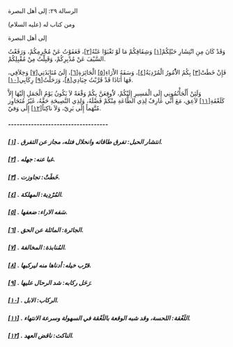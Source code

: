   الرسالة  ٢٩: إلى أهل البصرة	

ومن كتاب له (عليه السلام)

إلى أهل البصرة

وَقَدْ كَانَ مِنِ انْتِشَارِ حَبْلِكُمْ[[١\]](https://arabic.balaghah.net/node/693#_ftn1) وَشِقَاقِكُمْ مَا لَوْ تَغْبَوْا عَنْهُ[[٢\]](https://arabic.balaghah.net/node/693#_ftn2)، فَعَفَوْتُ عَنْ مُجْرِمِكُمْ، وَرَفَعْتُ السَّيْفَ عَنْ مُدْبِرِكُمْ، وَقَبِلْتُ مِنْ مُقْبِلِكُمْ.

فَإِنْ خَطَتْ[[٣\]](https://arabic.balaghah.net/node/693#_ftn3) بِكُمُ الاُْمُورُ الْمُرْدِيَةُ[[٤\]](https://arabic.balaghah.net/node/693#_ftn4)، وَسَفَهُ الاْرَاءِ[[٥\]](https://arabic.balaghah.net/node/693#_ftn5) الْجَائِرَةِ[[٦\]](https://arabic.balaghah.net/node/693#_ftn6)، إِلَىُ مُنَابَذَتِي[[٧\]](https://arabic.balaghah.net/node/693#_ftn7) وَخِلاَفِي، فَهَا أَنَاذَا قَدْ قَرَّبْتُ جِيَادِي[[٨\]](https://arabic.balaghah.net/node/693#_ftn8)، وَرَحَلْتُ[[٩\]](https://arabic.balaghah.net/node/693#_ftn9) رِكَابِي[[١٠\]](https://arabic.balaghah.net/node/693#_ftn10).

وَلَئِنْ أَلْجَأْتُمُونِي إِلَى الْمَسِيرِ إِلَيْكُمْ،  لاَُوقِعَنَّ بِكُمْ وَقْعَةً لاَ يَكُونُ يَوْمُ الْجَمَلِ إِلَيْهَا  إِلاَّ كَلَعْقَةِ[[١١\]](https://arabic.balaghah.net/node/693#_ftn11) لاَعِق، مَعَ أَنِّي عَارِفٌ لِذِي الطَّاعَةِ مِنْكُمْ فَضْلَهُ، وَلِذِي النَّصِيحَةِ حَقَّهُ، غَيْرُ مُتَجَاوِز مُتَّهَماً إِلَى بَرِيّ، وَلاَ  ناكِثاً[[١٢\]](https://arabic.balaghah.net/node/693#_ftn12) إِلَى وَفيّ.

##### -----------------------------------

##### [[١\]](https://arabic.balaghah.net/node/693#_ftnref1) . انتشار الحبل: تفرق طاقاته وانحلال فتله، مجاز عن التفرق.

##### [[٢\]](https://arabic.balaghah.net/node/693#_ftnref2) . غبا عنه: جهله.

##### [[٣\]](https://arabic.balaghah.net/node/693#_ftnref3) . خَطَتْ: تجاوزت.

##### [[٤\]](https://arabic.balaghah.net/node/693#_ftnref4) . المُرْدِية: المهلكة.

##### [[٥\]](https://arabic.balaghah.net/node/693#_ftnref5) . سَفه الاراء: ضعفها.

##### [[٦\]](https://arabic.balaghah.net/node/693#_ftnref6) . الجائرة: المائلة عن الحق.

##### [[٧\]](https://arabic.balaghah.net/node/693#_ftnref7) . المُنابذة: المخالفة.

##### [[٨\]](https://arabic.balaghah.net/node/693#_ftnref8) . قرّب خيله: أدناها منه ليركبها.

##### [[٩\]](https://arabic.balaghah.net/node/693#_ftnref9) . رَحَل ركابه: شد الرحال عليها.

##### [[١٠\]](https://arabic.balaghah.net/node/693#_ftnref10) . الركاب: الابل.

##### [[١١\]](https://arabic.balaghah.net/node/693#_ftnref11) . اللَعْقة: اللحسة، وقد شبه الوقعة باللَعْقة في السهولة وسرعة الانتهاء.

##### [[١٢\]](https://arabic.balaghah.net/node/693#_ftnref12) . الناكث: ناقض العهد. 
